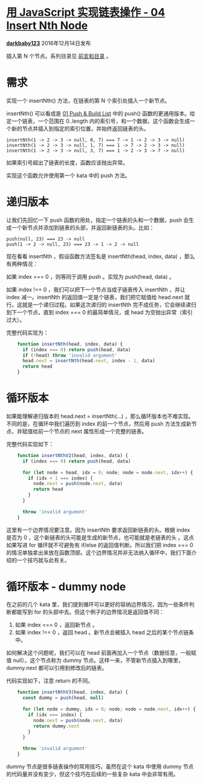 # [用 JavaScript 实现链表操作 - 04 Insert Nth Node][0]

[**darkbaby123**][4] 2016年12月14日发布 


插入第 N 个节点。系列目录见 [前言和目录][5] 。

# 需求

实现一个 insertNth() 方法，在链表的第 N 个索引处插入一个新节点。

insertNth() 可以看成是 [01 Push & Build List][6] 中的 push() 函数的更通用版本。给定一个链表，一个范围在 0..length 内的索引号，和一个数据，这个函数会生成一个新的节点并插入到指定的索引位置，并始终返回链表的头。

    insertNth(1 -> 2 -> 3 -> null, 0, 7) === 7 -> 1 -> 2 -> 3 -> null)
    insertNth(1 -> 2 -> 3 -> null, 1, 7) === 1 -> 7 -> 2 -> 3 -> null)
    insertNth(1 -> 2 -> 3 -> null, 3, 7) === 1 -> 2 -> 3 -> 7 -> null)

如果索引号超出了链表的长度，函数应该抛出异常。

实现这个函数允许使用第一个 kata 中的 push 方法。

# 递归版本

让我们先回忆一下 push 函数的用处，指定一个链表的头和一个数据，push 会生成一个新节点并添加到链表的头部，并返回新链表的头。比如：

    push(null, 23) === 23 -> null
    push(1 -> 2 -> null, 23) === 23 -> 1 -> 2 -> null

现在看看 insertNth ，假设函数方法签名是 insertNth(head, index, data) ，那么有两种情况：

如果 index === 0 ，则等同于调用 push 。实现为 push(head, data) 。

如果 index !== 0 ，我们可以把下一个节点当成子链表传入 insertNth ，并让 index 减一。insertNth 的返回值一定是个链表，我们把它赋值给 head.next 就行。这就是一个递归过程。如果这次递归的 insertNth 完不成任务，它会继续递归到下一个节点，直到 index === 0 的最简单情况，或 head 为空抛出异常（索引过大）。

完整代码实现为：
```js
    function insertNth(head, index, data) {
      if (index === 0) return push(head, data)
      if (!head) throw 'invalid argument'
      head.next = insertNth(head.next, index - 1, data)
      return head
    }
```
# 循环版本

如果能理解递归版本的 head.next = insertNth(...) ，那么循环版本也不难实现。不同的是，在循环中我们遍历到 index 的前一个节点，然后用 push 方法生成新节点，并赋值给前一个节点的 next 属性形成一个完整的链表。

完整代码实现如下：
```js
    function insertNthV2(head, index, data) {
      if (index === 0) return push(head, data)
    
      for (let node = head, idx = 0; node; node = node.next, idx++) {
        if (idx + 1 === index) {
          node.next = push(node.next, data)
          return head
        }
      }
    
      throw 'invalid argument'
    }
```
这里有一个边界情况要注意。因为 insertNth 要求返回新链表的头。根据 index 是否为 0 ，这个新链表的头可能是生成的新节点，也可能就是老链表的头 。这点如果写进 for 循环就不可避免有 if/else 的返回值判断。所以我们把 index === 0 的情况单独拿出来放在函数顶部。这个边界情况并非无法纳入循环中，我们下面介绍的一个技巧就与此有关。

# 循环版本 - dummy node

在之前的几个 kata 里，我们提到循环可以更好的容纳边界情况，因为一些条件判断都能写到 for 的头部中去。但这个例子的边界情况是返回值不同：

1. 如果 index === 0 ，返回新节点 。
1. 如果 index !== 0 ，返回 head 。新节点会被插入 head 之后的某个节点链条中。

如何解决这个问题呢，我们可以在 head 前面再加入一个节点（数据任意，一般赋值 null）。这个节点称为 dummy 节点。这样一来，不管新节点插入到哪里，dummy.next 都可以引用到修改后的链表。

代码实现如下，注意 return 的不同。
```js
    function insertNthV3(head, index, data) {
      const dummy = push(head, null)
    
      for (let node = dummy, idx = 0; node; node = node.next, idx++) {
        if (idx === index) {
          node.next = push(node.next, data)
          return dummy.next
        }
      }
    
      throw 'invalid argument'
    }
```
dummy 节点是很多链表操作的常用技巧，虽然在这个 kata 中使用 dummy 节点的代码量并没有变少，但这个技巧在后续的一些复杂 kata 中会非常有用。

[0]: /a/1190000007800288
[1]: /t/javascript/blogs
[2]: /t/%E7%AE%97%E6%B3%95/blogs
[3]: /t/%E9%93%BE%E8%A1%A8/blogs
[4]: /u/darkbaby123
[5]: https://segmentfault.com/a/1190000007543189
[6]: https://segmentfault.com/a/1190000007625419